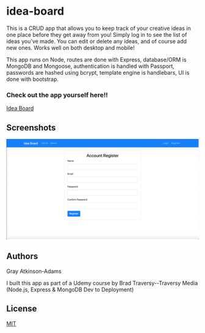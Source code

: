# idea-board

This is a CRUD app that allows you to keep track of your creative ideas in one place before they get away from you! Simply log in to see the list of ideas you've made. You can edit or delete any ideas, and of course add new ones. Works well on both desktop and mobile!

This app runs on Node,
routes are done with Express,
database/ORM is MongoDB and Mongoose,
authentication is handled with Passport,
passwords are hashed using bcrypt,
template engine is handlebars,
UI is done with bootstrap.

### Check out the app yourself here!!

[Idea Board](https://idea-board-2018.herokuapp.com/)

## Screenshots

![Screenshot](./public/img/idea-board.png)

## Authors

Gray Atkinson-Adams

I built this app as part of a Udemy course by Brad Traversy--Traversy Media
(Node.js, Express & MongoDB Dev to Deployment)

## License

[MIT](https://choosealicense.com/licenses/mit/)
